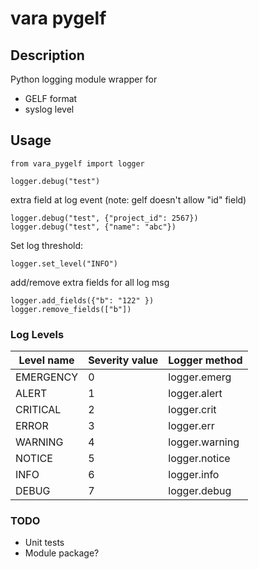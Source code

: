 # vara pygelf


## Description
Python logging module wrapper for
- GELF format
- syslog level


## Usage
```
from vara_pygelf import logger

logger.debug("test")
```

extra field at log event (note: gelf doesn't allow "id" field)
```
logger.debug("test", {"project_id": 2567})
logger.debug("test", {"name": "abc"})
```


Set log threshold:
```
logger.set_level("INFO")
```

add/remove extra fields for all log msg 
```
logger.add_fields({"b": "122" })
logger.remove_fields(["b"])
```

### Log Levels


| Level name    | Severity value| Logger method  |
| ------------- |---------------| ------|
| EMERGENCY     | 0      | logger.emerg |
| ALERT         | 1      |   logger.alert |
| CRITICAL      | 2      | logger.crit |
| ERROR         | 3      |   logger.err |
| WARNING       | 4      | logger.warning |
| NOTICE        | 5      |   logger.notice |
| INFO          | 6      | logger.info |
| DEBUG         | 7      |   logger.debug |

### TODO
- Unit tests
- Module package?